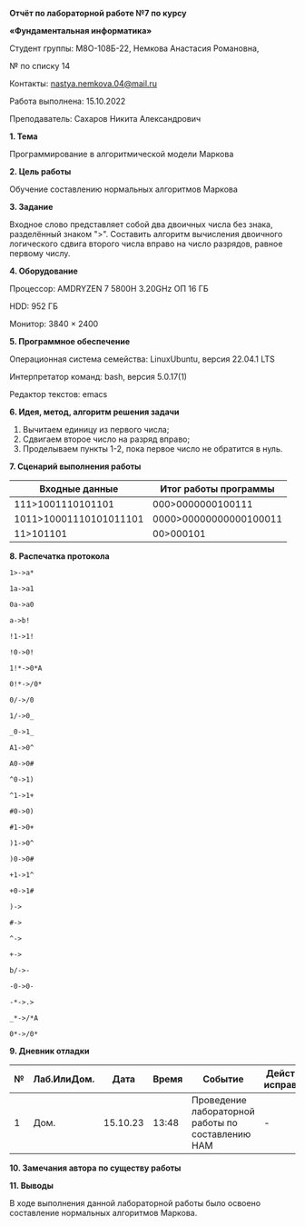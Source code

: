 **Отчёт по лабораторной работе №7 по курсу**

**«Фундаментальная информатика»**

Студент группы: М8О-108Б-22, Немкова Анастасия Романовна,

№ по списку 14

Контакты: [nastya.nemkova.04@mail.ru](mailto:nastya.nemkova.04@mail.ru)

Работа выполнена: 15.10.2022

Преподаватель: Сахаров Никита Александрович

**1. Тема**

Программирование в алгоритмической модели Маркова

**2. Цель работы**

Обучение составлению нормальных алгоритмов Маркова

**3. Задание**

Входное слово представляет собой два двоичных числа без знака, разделённый знаком "\>". Составить алгоритм вычисления двоичного логического сдвига второго числа вправо на число разрядов, равное первому числу.

**4. Оборудование**

Процессор: AMDRYZEN 7 5800H 3.20GHz ОП 16 ГБ

НDD: 952 ГБ

Монитор: 3840 × 2400

**5. Программное обеспечение**

Операционная система семейства: LinuxUbuntu, версия 22.04.1 LTS

Интерпретатор команд: bash, версия 5.0.17(1)

Редактор текстов: emacs

**6. Идея, метод, алгоритм решения задачи**

1. Вычитаем единицу из первого числа;
2. Сдвигаем второе число на разряд вправо;
3. Проделываем пункты 1-2, пока первое число не обратится в нуль.

**7. Сценарий выполнения работы**

| Входные данные | Итог работы программы |
| --- | --- |
| 111\>1001110101101 | 000\>0000000100111 |
| 1011\>10001110101011101 | 0000\>00000000000100011 |
| 11\>101101 | 00\>000101 |

**8. Распечатка протокола**

```
1>->a*

1a->a1

0a->a0

a->b!

!1->1!

!0->0!

1!*->0*A

0!*->/0*

0/->/0

1/->0_

_0->1_

A1->0^

A0->0#

^0->1)

^1->1+

#0->0)

#1->0+

)1->0^

)0->0#

+1->1^

+0->1#

)->

#->

^->

+->

b/->-

-0->0-

-*->.>

_*->/*A

0*->/0*
```

**9. Дневник отладки**

| № | Лаб.ИлиДом. | Дата | Время | Событие | Действие по исправлению | Примечание |
| --- | --- | --- | --- | --- | --- | --- |
| 1 | Дом. | 15.10.23 | 13:48 | Проведение лабораторной работы по составлению НАМ | - | - |

**10. Замечания автора по существу работы**

**11. Выводы**

В ходе выполнения данной лабораторной работы было освоено составление нормальных алгоритмов Маркова.
